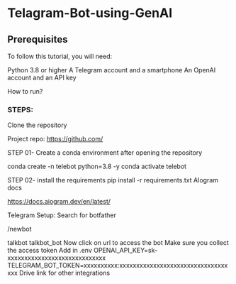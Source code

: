# Telagram-Bot-using-GenAI

## Prerequisites
To follow this tutorial, you will need:

Python 3.8 or higher
A Telegram account and a smartphone
An OpenAI account and an API key  

How to run?
### STEPS:
Clone the repository

Project repo: https://github.com/

STEP 01- Create a conda environment after opening the repository

conda create -n telebot python=3.8 -y
conda activate telebot


STEP 02- install the requirements
pip install -r requirements.txt
AIogram docs

https://docs.aiogram.dev/en/latest/

Telegram Setup:
Search for botfather

/newbot

talkbot
talkbot_bot
Now click on url to access the bot
Make sure you collect the access token
Add in .env
OPENAI_API_KEY=sk-xxxxxxxxxxxxxxxxxxxxxxxxxxxxx
TELEGRAM_BOT_TOKEN=xxxxxxxxxx:xxxxxxxxxxxxxxxxxxxxxxxxxxxxxxxxxxx
Drive link for other integrations